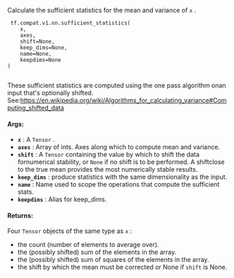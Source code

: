 Calculate the sufficient statistics for the mean and variance of  `x` .

```
 tf.compat.v1.nn.sufficient_statistics(
    x,
    axes,
    shift=None,
    keep_dims=None,
    name=None,
    keepdims=None
)
 
```

These sufficient statistics are computed using the one pass algorithm onan input that's optionally shifted. See:https://en.wikipedia.org/wiki/Algorithms_for_calculating_variance#Computing_shifted_data

#### Args:
- **`x`** : A  `Tensor` .
- **`axes`** : Array of ints. Axes along which to compute mean and variance.
- **`shift`** : A  `Tensor`  containing the value by which to shift the data fornumerical stability, or  `None`  if no shift is to be performed. A shiftclose to the true mean provides the most numerically stable results.
- **`keep_dims`** : produce statistics with the same dimensionality as the input.
- **`name`** : Name used to scope the operations that compute the sufficient stats.
- **`keepdims`** : Alias for keep_dims.


#### Returns:
Four  `Tensor`  objects of the same type as  `x` :

- the count (number of elements to average over).
- the (possibly shifted) sum of the elements in the array.
- the (possibly shifted) sum of squares of the elements in the array.
- the shift by which the mean must be corrected or None if  `shift`  is None.
